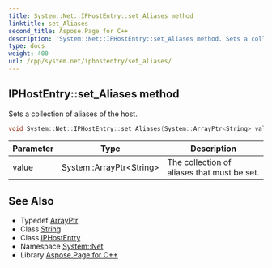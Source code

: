 ```yaml
---
title: System::Net::IPHostEntry::set_Aliases method
linktitle: set_Aliases
second_title: Aspose.Page for C++
description: 'System::Net::IPHostEntry::set_Aliases method. Sets a collection of aliases of the host in C++.'
type: docs
weight: 400
url: /cpp/system.net/iphostentry/set_aliases/
---
```

## IPHostEntry::set_Aliases method


Sets a collection of aliases of the host.

```cpp
void System::Net::IPHostEntry::set_Aliases(System::ArrayPtr<String> value)
```


| Parameter | Type | Description |
| --- | --- | --- |
| value | System::ArrayPtr\<String\> | The collection of aliases that must be set. |

## See Also

* Typedef [ArrayPtr](../../../system/arrayptr/)
* Class [String](../../../system/string/)
* Class [IPHostEntry](../)
* Namespace [System::Net](../../)
* Library [Aspose.Page for C++](../../../)
